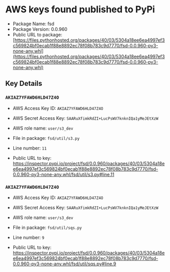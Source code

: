 # AWS keys found published to PyPi

* Package Name: fsd
* Package Version: 0.0.960
* Public URL to package: [https://files.pythonhosted.org/packages/40/03/5304a18ee6ea4997ef3c569824bf0ecab1f88e8892ec78f08b783c9d7770/fsd-0.0.960-py3-none-any.whl](https://files.pythonhosted.org/packages/40/03/5304a18ee6ea4997ef3c569824bf0ecab1f88e8892ec78f08b783c9d7770/fsd-0.0.960-py3-none-any.whl)

## Key Details

### `AKIAZ7YFAWD6HLD47Z4O`

* AWS Access Key ID: `AKIAZ7YFAWD6HLD47Z4O`
* AWS Secret Access Key: `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` 
* AWS role name: `user/s3_dev`
* File in package: `fsd/util/s3.py`
* Line number: `11`

* Public URL to key: https://inspector.pypi.io/project/fsd/0.0.960/packages/40/03/5304a18ee6ea4997ef3c569824bf0ecab1f88e8892ec78f08b783c9d7770/fsd-0.0.960-py3-none-any.whl/fsd/util/s3.py#line.11



### `AKIAZ7YFAWD6HLD47Z4O`

* AWS Access Key ID: `AKIAZ7YFAWD6HLD47Z4O`
* AWS Secret Access Key: `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` 
* AWS role name: `user/s3_dev`
* File in package: `fsd/util/sqs.py`
* Line number: `9`

* Public URL to key: https://inspector.pypi.io/project/fsd/0.0.960/packages/40/03/5304a18ee6ea4997ef3c569824bf0ecab1f88e8892ec78f08b783c9d7770/fsd-0.0.960-py3-none-any.whl/fsd/util/sqs.py#line.9


